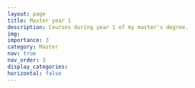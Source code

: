 ```yaml
---
layout: page
title: Master year 1
description: Courses during year 1 of my master's degree.
img:
importance: 3
category: Master
nav: true
nav_order: 3
display_categories:
horizontal: false
---
```

